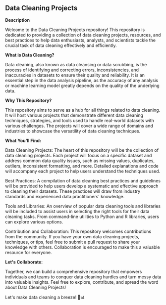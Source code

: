 ## Data Cleaning Projects

**Description**

Welcome to the Data Cleaning Projects repository! This repository is dedicated to providing a collection of data cleaning projects, resources, and best practices to help data enthusiasts, analysts, and scientists tackle the crucial task of data cleaning effectively and efficiently.

**What is Data Cleaning?**

Data cleaning, also known as data cleansing or data scrubbing, is the process of identifying and correcting errors, inconsistencies, and inaccuracies in datasets to ensure their quality and reliability. It is an essential step in the data analysis pipeline, as the accuracy of any analysis or machine learning model greatly depends on the quality of the underlying data.

**Why This Repository?**

This repository aims to serve as a hub for all things related to data cleaning. It will host various projects that demonstrate different data cleaning techniques, strategies, and tools used to handle real-world datasets with various challenges. The projects will cover a wide range of domains and industries to showcase the versatility of data cleaning techniques.

**What You'll Find:**

Data Cleaning Projects: The heart of this repository will be the collection of data cleaning projects. Each project will focus on a specific dataset and address common data quality issues, such as missing values, duplicates, outliers, inconsistent formatting, and more. Detailed explanations and code will accompany each project to help users understand the techniques used.

Best Practices: A compilation of data cleaning best practices and guidelines will be provided to help users develop a systematic and effective approach to cleaning their datasets. These practices will draw from industry standards and experienced data practitioners' knowledge.

Tools and Libraries: An overview of popular data cleaning tools and libraries will be included to assist users in selecting the right tools for their data cleaning tasks. From command-line utilities to Python and R libraries, users can explore various options.

Contribution and Collaboration: This repository welcomes contributions from the community. If you have your own data cleaning projects, techniques, or tips, feel free to submit a pull request to share your knowledge with others. Collaboration is encouraged to make this a valuable resource for everyone.

**Let's Collaborate:**

Together, we can build a comprehensive repository that empowers individuals and teams to conquer data cleaning hurdles and turn messy data into valuable insights. Feel free to explore, contribute, and spread the word about Data Cleaning Projects!

Let's make data cleaning a breeze! 🧹📊
